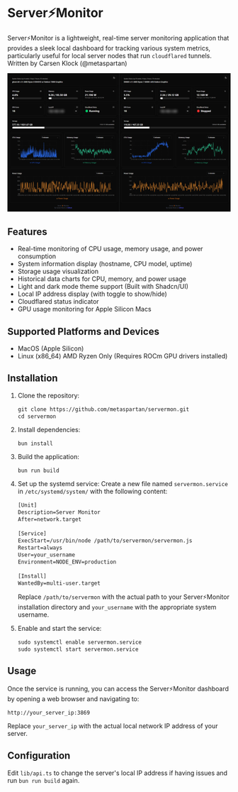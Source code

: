 # Server⚡Monitor

Server⚡Monitor is a lightweight, real-time server monitoring application that provides a sleek local dashboard for tracking various system metrics, particularly useful for local server nodes that run `cloudflared` tunnels. Written by Carsen Klock (@metaspartan)

![Server Monitor Dashboard](screenshotdual.png)

## Features

- Real-time monitoring of CPU usage, memory usage, and power consumption
- System information display (hostname, CPU model, uptime)
- Storage usage visualization
- Historical data charts for CPU, memory, and power usage
- Light and dark mode theme support (Built with Shadcn/UI)
- Local IP address display (with toggle to show/hide)
- Cloudflared status indicator
- GPU usage monitoring for Apple Silicon Macs

## Supported Platforms and Devices

- MacOS (Apple Silicon)
- Linux (x86_64) AMD Ryzen Only (Requires ROCm GPU drivers installed)

## Installation

1. Clone the repository:
   ```
   git clone https://github.com/metaspartan/servermon.git
   cd servermon
   ```

2. Install dependencies:
   ```
   bun install
   ```

3. Build the application:
   ```
   bun run build
   ```

4. Set up the systemd service:
   Create a new file named `servermon.service` in `/etc/systemd/system/` with the following content:

   ```
   [Unit]
   Description=Server Monitor
   After=network.target

   [Service]
   ExecStart=/usr/bin/node /path/to/servermon/servermon.js
   Restart=always
   User=your_username
   Environment=NODE_ENV=production

   [Install]
   WantedBy=multi-user.target
   ```

   Replace `/path/to/servermon` with the actual path to your Server⚡Monitor installation directory and `your_username` with the appropriate system username.

5. Enable and start the service:
   ```
   sudo systemctl enable servermon.service
   sudo systemctl start servermon.service
   ```

## Usage

Once the service is running, you can access the Server⚡Monitor dashboard by opening a web browser and navigating to:

```
http://your_server_ip:3869
```

Replace `your_server_ip` with the actual local network IP address of your server.

## Configuration

Edit `lib/api.ts` to change the server's local IP address if having issues and run `bun run build` again.
